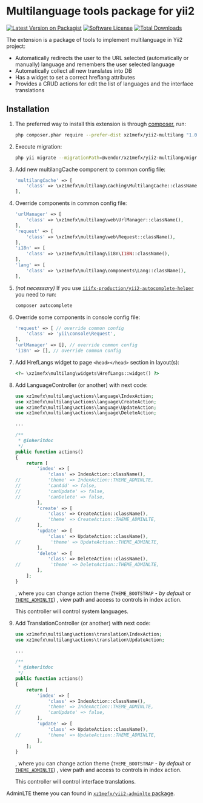 Multilanguage tools package for yii2
=======================

[![Latest Version on Packagist][ico-version]][link-packagist]
[![Software License][ico-license]](LICENSE.md)
[![Total Downloads][ico-downloads]][link-downloads]

The extension is a package of tools to implement multilanguage in Yii2 project:
- Automatically redirects the user to the URL selected (automatically or manually) language and remembers the user selected language
- Automatically collect all new translates into DB
- Has a widget to set a correct hreflang attributes
- Provides a CRUD actions for edit the list of languages and the interface translations

Installation
------------

1.  The preferred way to install this extension is through [composer](http://getcomposer.org/download/), run:
    ```bash
    php composer.phar require --prefer-dist xz1mefx/yii2-multilang "1.0.*"
    ```

1.  Execute migration:
    ```bash
    php yii migrate --migrationPath=@vendor/xz1mefx/yii2-multilang/migrations --interactive=0
    ```

1.  Add new multilangCache component to common config file:
    ```php
    'multilangCache' => [
        'class' => \xz1mefx\multilang\caching\MultilangCache::className(),
    ],
    ```

1.  Override components in common config file:
    ```php
    'urlManager' => [
        'class' => \xz1mefx\multilang\web\UrlManager::className(),
    ],
    'request' => [
        'class' => \xz1mefx\multilang\web\Request::className(),
    ],
    'i18n' => [
        'class' => \xz1mefx\multilang\i18n\I18N::className(),
    ],
    'lang' => [
        'class' => \xz1mefx\multilang\components\Lang::className(),
    ],
    ```

1.  *(not necessary)* If you use [`iiifx-production/yii2-autocomplete-helper`][link-adminlte-extension] you need to run:
    ```bash
    composer autocomplete
    ```

1.  Override some components in console config file:
    ```php
    'request' => [ // override common config
        'class' => 'yii\console\Request',
    ],
    'urlManager' => [], // override common config
    'i18n' => [], // override common config
    ```

1.  Add HrefLangs widget to page `<head></head>` section in layout(s):
    ```php
    <?= \xz1mefx\multilang\widgets\HrefLangs::widget() ?>
    ```

1.  Add LanguageController (or another) with next code:
    ```php
    use xz1mefx\multilang\actions\language\IndexAction;
    use xz1mefx\multilang\actions\language\CreateAction;
    use xz1mefx\multilang\actions\language\UpdateAction;
    use xz1mefx\multilang\actions\language\DeleteAction;
    
    ...
    
    /**
     * @inheritdoc
     */
    public function actions()
    {
        return [
            'index' => [
                'class' => IndexAction::className(),
    //          'theme' => IndexAction::THEME_ADMINLTE,
    //          'canAdd' => false,
    //          'canUpdate' => false,
    //          'canDelete' => false,
            ],
            'create' => [
                'class' => CreateAction::className(),
    //          'theme' => CreateAction::THEME_ADMINLTE,
            ],
            'update' => [
                'class' => UpdateAction::className(),
    //           'theme' => UpdateAction::THEME_ADMINLTE,
            ],
            'delete' => [
                'class' => DeleteAction::className(),
    //           'theme' => DeleteAction::THEME_ADMINLTE,
            ],
        ];
    }
    ```
    , where you can change action theme (`THEME_BOOTSTRAP` - *by default* or [`THEME_ADMINLTE`][link-adminlte-extension])
    , view path and access to controls in index action.
    
    This controller will control system languages.

1.  Add TranslationController (or another) with next code:
    ```php
    use xz1mefx\multilang\actions\translation\IndexAction;
    use xz1mefx\multilang\actions\translation\UpdateAction;
    
    ...
    
    /**
     * @inheritdoc
     */
    public function actions()
    {
        return [
            'index' => [
                'class' => IndexAction::className(),
    //          'theme' => IndexAction::THEME_ADMINLTE,
    //          'canUpdate' => false,
            ],
            'update' => [
                'class' => UpdateAction::className(),
    //          'theme' => UpdateAction::THEME_ADMINLTE,
            ],
        ];
    }
    ```
    , where you can change action theme (`THEME_BOOTSTRAP` - *by default* or [`THEME_ADMINLTE`][link-adminlte-extension])
    , view path and access to controls in index action.
    
    This controller will control interface translations.
    
AdminLTE theme you can found in [`xz1mefx/yii2-adminlte` package][link-adminlte-extension].

[ico-version]: https://img.shields.io/packagist/v/xz1mefx/yii2-multilang.svg
[ico-license]: https://img.shields.io/badge/license-MIT-brightgreen.svg
[ico-downloads]: https://img.shields.io/packagist/dt/xz1mefx/yii2-multilang.svg
[ico-travis]: https://travis-ci.org/xz1mefx/yii2-multilang.svg
[ico-scrutinizer]: https://scrutinizer-ci.com/g/xz1mefx/yii2-multilang/badges/quality-score.png?b=master
[ico-codecoverage]: https://scrutinizer-ci.com/g/xz1mefx/yii2-multilang/badges/coverage.png?b=master

[link-packagist]: https://packagist.org/packages/xz1mefx/yii2-multilang
[link-downloads]: https://packagist.org/packages/xz1mefx/yii2-multilang
[link-travis]: https://travis-ci.org/xz1mefx/yii2-multilang
[link-scrutinizer]: https://scrutinizer-ci.com/g/xz1mefx/yii2-multilang/?branch=master
[autocomplete-helper-extension]: https://github.com/xZ1mEFx/yii2-adminlte
[link-adminlte-extension]: https://github.com/iiifx-production/yii2-autocomplete-helper
